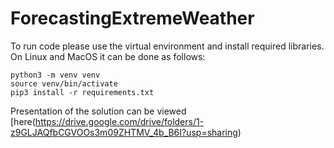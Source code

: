 # ForecastingExtremeWeather

To run code please use the virtual environment and install required libraries. On Linux and MacOS it can be done as follows:
```angular2html
python3 -m venv venv
source venv/bin/activate
pip3 install -r requirements.txt
```
Presentation of the solution can be viewed [here(https://drive.google.com/drive/folders/1-z9GLJAQfbCGVOOs3m09ZHTMV_4b_B6I?usp=sharing)
